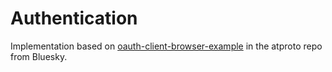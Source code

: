 # Authentication

Implementation based on [oauth-client-browser-example](https://github.com/bluesky-social/atproto/tree/main/packages/oauth/oauth-client-browser-example/src/auth) in the atproto repo from Bluesky.
